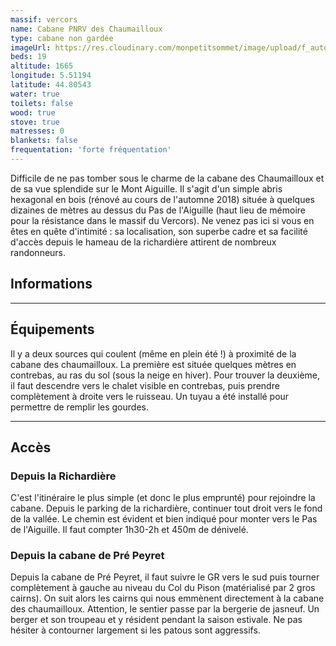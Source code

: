 ```yaml
---
massif: vercors
name: Cabane PNRV des Chaumailloux
type: cabane non gardée
imageUrl: https://res.cloudinary.com/monpetitsommet/image/upload/f_auto,q_auto/v1591018146/vercors/cabane-pnrv-des-chaumailloux-1_ujyt32.jpg
beds: 19
altitude: 1665
longitude: 5.51194
latitude: 44.80543
water: true
toilets: false
wood: true
stove: true
matresses: 0
blankets: false
frequentation: 'forte fréquentation'
---
```


Difficile de ne pas tomber sous le charme de la cabane des Chaumailloux et de sa vue splendide sur le Mont Aiguille. Il s'agit d'un simple abris hexagonal en bois (rénové au cours de l'automne 2018) située à quelques dizaines de mètres au dessus du Pas de l'Aiguille (haut lieu de mémoire pour la résistance dans le massif du Vercors). Ne venez pas ici si vous en êtes en quête d'intimité : sa localisation, son superbe cadre et sa facilité d'accès depuis le hameau de la richardière attirent de nombreux randonneurs.

## Informations

<!-- <grid :altitude="altitude" :beds="beds" :longitude="longitude" :latitude="longitude"></grid> -->

---

## Équipements

<!-- <grid :matresses="matresses" :blankets="blankets" :stove="stove" :wood="wood" :water="water" :toilets="toilets"></grid> -->

Il y a deux sources qui coulent (même en plein été !) à proximité de la cabane des chaumailloux. La première est située quelques mètres en contrebas, au ras du sol (sous la neige en hiver). Pour trouver la deuxième, il faut descendre vers le chalet visible en contrebas, puis prendre complètement à droite vers le ruisseau. Un tuyau a été installé pour permettre de remplir les gourdes.

---

## Accès

### Depuis la Richardière

C'est l'itinéraire le plus simple (et donc le plus emprunté) pour rejoindre la cabane. Depuis le parking de la richardière, continuer tout droit vers le fond de la vallée. Le chemin est évident et bien indiqué pour monter vers le Pas de l'Aiguille. Il faut compter 1h30-2h et 450m de dénivelé.

### Depuis la cabane de Pré Peyret

Depuis la cabane de Pré Peyret, il faut suivre le GR vers le sud puis tourner complètement à gauche au niveau du Col du Pison (matérialisé par 2 gros cairns). On suit alors les cairns qui nous emmènent directement à la cabane des chaumailloux. Attention, le sentier passe par la bergerie de jasneuf. Un berger et son troupeau et y résident pendant la saison estivale. Ne pas hésiter à contourner largement si les patous sont aggressifs.
